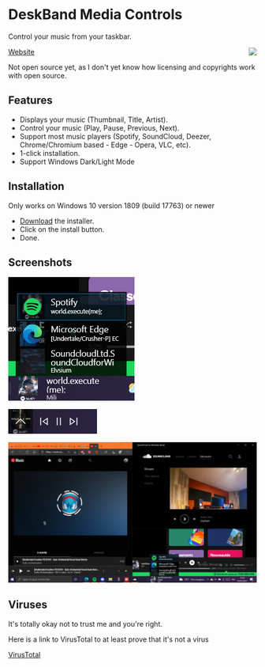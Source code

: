 # DeskBand Media Controls
Control your music from your taskbar.

<img align="right" src="Store/Intro.gif"/>

[Website](https://tom60chat.wixsite.com/katycorp/post/deskband-media-controls-1?lang=en)

Not open source yet, as I don't yet know how licensing and copyrights work with open source.

## Features
- Displays your music (Thumbnail, Title, Artist).
- Control your music (Play, Pause, Previous, Next).
- Support most music players (Spotify, SoundCloud, Deezer, Chrome/Chromium based - Edge - Opera, VLC, etc).
- 1-click installation.
- Support Windows Dark/Light Mode

## Installation
Only works on Windows 10 version 1809 (build 17763) or newer

- [Download](https://github.com/Tom60chat/DeskBand-Media-Controls/releases/tag/release) the installer.
- Click on the install button.
- Done.

## Screenshots
![](Store/Player%20selector%20resize.png)

![](Store/Media%20controls%20Resize.png)

![](Store/Player%20selector.png)

## Viruses
It's totally okay not to trust me and you're right.

Here is a link to VirusTotal to at least prove that it's not a virus

[VirusTotal](https://www.virustotal.com/gui/file/03540fca08629580ded155d36f1942ade2eafa4cbed5c00da96e83c801baefeb)
